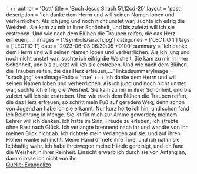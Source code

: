 +++
author = 'Gott'
title = 'Buch Jesus Sirach 51,12cd-20'
layout = 'post'
description = 'Ich danke dem Herrn und will seinen Namen loben und verherrlichen. Als ich jung und noch nicht unstet war, suchte ich eifrig die Weisheit. Sie kam zu mir in ihrer Schönheit, und bis zuletzt will ich sie erstreben. Und wie nach dem Blühen die Trauben reifen, die das Herz erfreuen,....'
images = ['/symbols/sirach.jpg']
categories = ['LECTIO 1']
tags = ['LECTIO 1']
date = '2023-06-03 06:30:05 +0100'
summary = 'Ich danke dem Herrn und will seinen Namen loben und verherrlichen. Als ich jung und noch nicht unstet war, suchte ich eifrig die Weisheit. Sie kam zu mir in ihrer Schönheit, und bis zuletzt will ich sie erstreben. Und wie nach dem Blühen die Trauben reifen, die das Herz erfreuen,....'
linkedsummaryImage = 'sirach.jpg'
keepImageRatio = 'true'
+++
Ich danke dem Herrn
und will seinen Namen loben und verherrlichen.
Als ich jung und noch nicht unstet war, suchte ich eifrig die Weisheit.
Sie kam zu mir in ihrer Schönheit, und bis zuletzt will ich sie erstreben.
Und wie nach dem Blühen die Trauben reifen, die das Herz erfreuen, so schritt mein Fuß auf geradem Weg; denn schon von Jugend an habe ich sie erkannt.<!--more-->
Nur kurz hörte ich hin, und schon fand ich Belehrung in Menge.
Sie ist für mich zur Amme geworden; meinem Lehrer will ich danken.
Ich hatte im Sinn, Freude zu erleben, ich strebte ohne Rast nach Glück.
Ich verlangte brennend nach ihr und wandte von ihr meinen Blick nicht ab.
Ich richtete mein Verlangen auf sie, und auf ihren Höhen wanke ich nicht. Meine Hand öffnete ihre Tore, und ich nahm sie leibhaftig wahr. Ich habe ihretwegen meine Hände gereinigt, und ich fand die Weisheit in ihrer Reinheit. Einsicht erwarb ich durch sie von Anfang an, darum lasse ich nicht von ihr.<br> [Quelle: Evangelizo](https://evangeliumtagfuertag.org/DE/gospel)